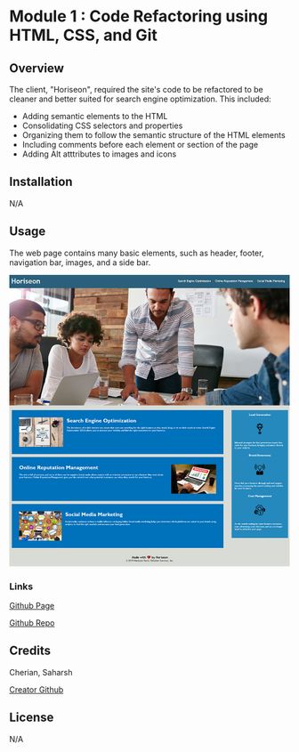 #  Module 1 : Code Refactoring using HTML, CSS, and Git

## Overview

The client, "Horiseon", required the site's code to be refactored to be cleaner and better suited for search engine optimization. This included:
- Adding semantic elements to the HTML
- Consolidating CSS selectors and properties
- Organizing them to follow the semantic structure of the HTML elements
- Including comments before each element or section of the page
- Adding Alt atttributes to images and icons

## Installation

N/A

## Usage

The web page contains many basic elements, such as header, footer, navigation bar, images, and a side bar.

![Screenshot of full working page](./assets/images/readme%20screenshot.jpg "Horiseon Home Page screenshot")

### Links

 [Github Page](https://sashdc.github.io/Module1challenge/)

 [Github Repo](https://github.com/sashdc/Module1challenge)

 ## Credits

Cherian, Saharsh


[Creator Github](https://github.com/sashdc)

## License

N/A


